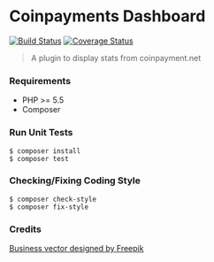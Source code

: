 # Coinpayments Dashboard

[![Build Status](https://travis-ci.org/soleo/coinpayments-dashboard-wordpress-plugin.svg?branch=master)](https://travis-ci.org/soleo/coinpayments-dashboard-wordpress-plugin)
[![Coverage Status](https://coveralls.io/repos/github/soleo/coinpayments-dashboard-wordpress-plugin/badge.svg?branch=master)](https://coveralls.io/github/soleo/coinpayments-dashboard-wordpress-plugin?branch=master)

> A plugin to display stats from coinpayment.net

### Requirements

* PHP >= 5.5
* Composer

### Run Unit Tests

```shell
$ composer install
$ composer test
```

### Checking/Fixing Coding Style

```shell
$ composer check-style
$ composer fix-style
```

### Credits

<a href="http://www.freepik.com/free-photos-vectors/business">Business vector designed by Freepik</a>
